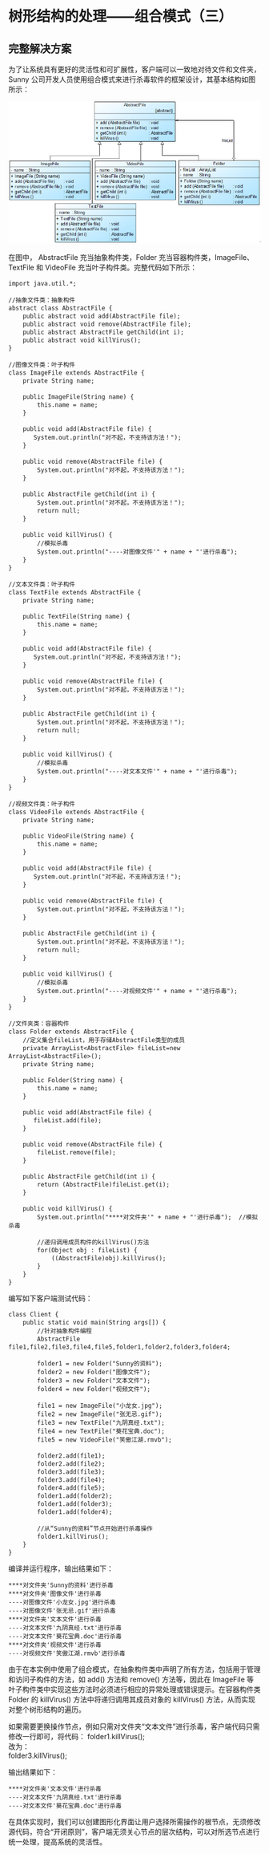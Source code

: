 # 树形结构的处理——组合模式（三）  

## 完整解决方案  

为了让系统具有更好的灵活性和可扩展性，客户端可以一致地对待文件和文件夹，Sunny 公司开发人员使用组合模式来进行杀毒软件的框架设计，其基本结构如图所示：  

![杀毒软件框架设计结构图](images/1347030143_6150.jpg)   

在图中， AbstractFile 充当抽象构件类，Folder 充当容器构件类，ImageFile、TextFile 和 VideoFile 充当叶子构件类。完整代码如下所示：  

```
import java.util.*;

//抽象文件类：抽象构件
abstract class AbstractFile {
	public abstract void add(AbstractFile file);
	public abstract void remove(AbstractFile file);
	public abstract AbstractFile getChild(int i);
	public abstract void killVirus();
}

//图像文件类：叶子构件
class ImageFile extends AbstractFile {
	private String name;
	
	public ImageFile(String name) {
		this.name = name;
	}
	
	public void add(AbstractFile file) {
	   System.out.println("对不起，不支持该方法！");
	}
	
	public void remove(AbstractFile file) {
		System.out.println("对不起，不支持该方法！");
	}
	
	public AbstractFile getChild(int i) {
		System.out.println("对不起，不支持该方法！");
		return null;
	}
	
	public void killVirus() {
		//模拟杀毒
		System.out.println("----对图像文件'" + name + "'进行杀毒");
	}
}

//文本文件类：叶子构件
class TextFile extends AbstractFile {
	private String name;
	
	public TextFile(String name) {
		this.name = name;
	}
	
	public void add(AbstractFile file) {
	   System.out.println("对不起，不支持该方法！");
	}
	
	public void remove(AbstractFile file) {
		System.out.println("对不起，不支持该方法！");
	}
	
	public AbstractFile getChild(int i) {
		System.out.println("对不起，不支持该方法！");
		return null;
	}
	
	public void killVirus() {
		//模拟杀毒
		System.out.println("----对文本文件'" + name + "'进行杀毒");
	}
}

//视频文件类：叶子构件
class VideoFile extends AbstractFile {
	private String name;
	
	public VideoFile(String name) {
		this.name = name;
	}
	
	public void add(AbstractFile file) {
	   System.out.println("对不起，不支持该方法！");
	}
	
	public void remove(AbstractFile file) {
		System.out.println("对不起，不支持该方法！");
	}
	
	public AbstractFile getChild(int i) {
		System.out.println("对不起，不支持该方法！");
		return null;
	}
	
	public void killVirus() {
		//模拟杀毒
		System.out.println("----对视频文件'" + name + "'进行杀毒");
	}
}

//文件夹类：容器构件
class Folder extends AbstractFile {
	//定义集合fileList，用于存储AbstractFile类型的成员
	private ArrayList<AbstractFile> fileList=new ArrayList<AbstractFile>();
	private String name;
		
	public Folder(String name) {
		this.name = name;
	}
	
	public void add(AbstractFile file) {
	   fileList.add(file);	
	}
	
	public void remove(AbstractFile file) {
		fileList.remove(file);
	}
	
	public AbstractFile getChild(int i) {
		return (AbstractFile)fileList.get(i);
	}
	
	public void killVirus() {
		System.out.println("****对文件夹'" + name + "'进行杀毒");  //模拟杀毒
		
		//递归调用成员构件的killVirus()方法
		for(Object obj : fileList) {
			((AbstractFile)obj).killVirus();
		}
	}
}
```

编写如下客户端测试代码：  

```
class Client {
	public static void main(String args[]) {
        //针对抽象构件编程
		AbstractFile file1,file2,file3,file4,file5,folder1,folder2,folder3,folder4;
		
		folder1 = new Folder("Sunny的资料");
		folder2 = new Folder("图像文件");
		folder3 = new Folder("文本文件");
		folder4 = new Folder("视频文件");
		
		file1 = new ImageFile("小龙女.jpg");
		file2 = new ImageFile("张无忌.gif");
		file3 = new TextFile("九阴真经.txt");
		file4 = new TextFile("葵花宝典.doc");
		file5 = new VideoFile("笑傲江湖.rmvb");

		folder2.add(file1);
		folder2.add(file2);
		folder3.add(file3);
		folder3.add(file4);
		folder4.add(file5);
		folder1.add(folder2);
		folder1.add(folder3);
		folder1.add(folder4);
		
        //从“Sunny的资料”节点开始进行杀毒操作
		folder1.killVirus();
	}
}
```

编译并运行程序，输出结果如下：  

```
****对文件夹'Sunny的资料'进行杀毒
****对文件夹'图像文件'进行杀毒
----对图像文件'小龙女.jpg'进行杀毒
----对图像文件'张无忌.gif'进行杀毒
****对文件夹'文本文件'进行杀毒
----对文本文件'九阴真经.txt'进行杀毒
----对文本文件'葵花宝典.doc'进行杀毒
****对文件夹'视频文件'进行杀毒
----对视频文件'笑傲江湖.rmvb'进行杀毒
```

由于在本实例中使用了组合模式，在抽象构件类中声明了所有方法，包括用于管理和访问子构件的方法，如 add() 方法和 remove() 方法等，因此在 ImageFile 等叶子构件类中实现这些方法时必须进行相应的异常处理或错误提示。在容器构件类 Folder 的 killVirus() 方法中将递归调用其成员对象的 killVirus() 方法，从而实现对整个树形结构的遍历。  

如果需要更换操作节点，例如只需对文件夹“文本文件”进行杀毒，客户端代码只需修改一行即可，将代码：
folder1.killVirus();  
改为：  
folder3.killVirus();  

输出结果如下：  

```
****对文件夹'文本文件'进行杀毒
----对文本文件'九阴真经.txt'进行杀毒
----对文本文件'葵花宝典.doc'进行杀毒
```

在具体实现时，我们可以创建图形化界面让用户选择所需操作的根节点，无须修改源代码，符合“开闭原则”，客户端无须关心节点的层次结构，可以对所选节点进行统一处理，提高系统的灵活性。